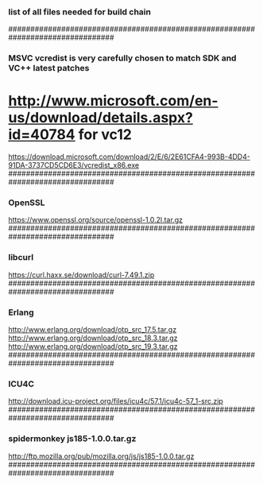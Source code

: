 ### list of all files needed for build chain ###################################
################################################################################
### MSVC vcredist is very carefully chosen to match SDK and VC++ latest patches
# http://www.microsoft.com/en-us/download/details.aspx?id=40784 for vc12
https://download.microsoft.com/download/2/E/6/2E61CFA4-993B-4DD4-91DA-3737CD5CD6E3/vcredist_x86.exe
################################################################################
### OpenSSL
https://www.openssl.org/source/openssl-1.0.2l.tar.gz
################################################################################
### libcurl
https://curl.haxx.se/download/curl-7.49.1.zip 
################################################################################
### Erlang
http://www.erlang.org/download/otp_src_17.5.tar.gz
http://www.erlang.org/download/otp_src_18.3.tar.gz
http://www.erlang.org/download/otp_src_19.3.tar.gz
################################################################################
### ICU4C
http://download.icu-project.org/files/icu4c/57.1/icu4c-57_1-src.zip
################################################################################
### spidermonkey    js185-1.0.0.tar.gz
http://ftp.mozilla.org/pub/mozilla.org/js/js185-1.0.0.tar.gz
################################################################################
